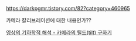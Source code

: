 https://darkpgmr.tistory.com/82?category=460965

카메라 칼리브레이션에 대한 내용인가??



[영상의 기하학적 해석 - 카메라의 틸드(tilt) 구하기](https://darkpgmr.tistory.com/154?category=460965)
